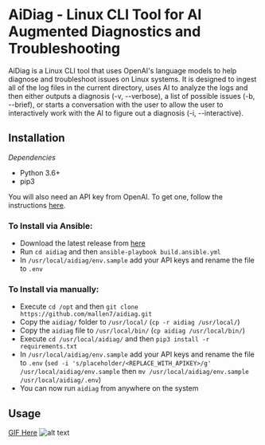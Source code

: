 # AiDiag - Linux CLI Tool for AI Augmented Diagnostics and Troubleshooting

AiDiag is a Linux CLI tool that uses OpenAI's language models to help diagnose and troubleshoot issues on Linux systems. It is designed to ingest all of the log files in the current directory, uses AI to analyze the logs and then either outputs a diagnosis (-v, --verbose), a list of possible issues (-b, --brief), or starts a conversation with the user to allow the user to interactively work with the AI to figure out a diagnosis (-i, --interactive).

## Installation

*Dependencies*
- Python 3.6+
- pip3

You will also need an API key from OpenAI. To get one, follow the instructions [here](https://www.howtogeek.com/885918/how-to-get-an-openai-api-key/#:~:text=Key%20Takeaways%201%20Go%20to%20OpenAI%27s%20Platform%20website,Secret%20Key%22%20to%20generate%20a%20new%20API%20key.).

### To Install via Ansible:

- Download the latest release from [here](https://github.com/mallen7/aidiag.git)
- Run `cd aidiag` and then `ansible-playbook build.ansible.yml`
- In `/usr/local/aidiag/env.sample` add your API keys and rename the file to `.env`

### To Install via manually:

- Execute `cd /opt` and then `git clone https://github.com/mallen7/aidiag.git`
- Copy the `aidiag/` folder to `/usr/local/` (`cp -r aidiag /usr/local/`)
- Copy the `aidiag` file to `/usr/local/bin/` (`cp aidiag /usr/local/bin/`)
- Execute `cd /usr/local/aidiag/` and then `pip3 install -r requirements.txt`
- In `/usr/local/aidiag/env.sample` add your API keys and rename the file to `.env` (`sed -i 's/placeholder/<REPLACE_WITH_APIKEY>/g' /usr/local/aidiag/env.sample` then `mv /usr/local/aidiag/env.sample /usr/local/aidiag/.env`)
- You can now run `aidiag` from anywhere on the system

## Usage
[GIF Here](https://user.fm/files/v2-447c83075813b0d956c12d186fc4e2bb/AiDiag%20Walkthrough.gif)
![alt text](https://user.fm/files/v2-447c83075813b0d956c12d186fc4e2bb/AiDiag%20Walkthrough.gif)